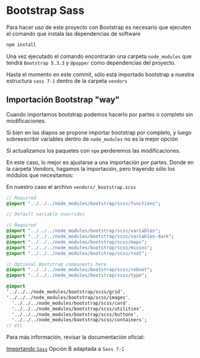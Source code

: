 # Bootstrap Sass

Para hacer uso de este proyecto con Bootstrap es necesario que ejecuten el comando que instala las dependencias de software

```bash
npm install
```

Una vez ejecutado el comando encontrarán una carpeta `node_modules` que tendrá `Bootstrap 5.3.3` y `@popper` como dependencias del proyecto.

Hasta el momento en este commit, sólo está importado bootstrap a nuestra estructura `sass 7-1`
dentro de la carpeta `vendors`

## Importación Bootstrap "way"

Cuando importamos bootstrap podemos hacerlo por partes o completo sin modificaciones.

Si bien en las diapos se propone importar bootstrap por completo, y luego sobreescribir variables dentro de `node_modules` no es la mejor opción

Si actualizamos los paquetes con `npm` perderemos las modificaciones.

En este caso, lo mejor es ajustarse a una importación por partes. Donde en la carpeta Vendors, hagamos la importación, pero trayendo sólo los módulos que necesitamos:

En nuestro caso el archivo `vendors/_bootstrap.scss`

```sass
// Required
@import "../../../node_modules/bootstrap/scss/functions";

// Default variable overrides

// Required
@import "../../../node_modules/bootstrap/scss/variables";
@import "../../../node_modules/bootstrap/scss/variables-dark";
@import "../../../node_modules/bootstrap/scss/maps";
@import "../../../node_modules/bootstrap/scss/mixins";
@import "../../../node_modules/bootstrap/scss/root";

// Optional Bootstrap components here
@import "../../../node_modules/bootstrap/scss/reboot";
@import "../../../node_modules/bootstrap/scss/type";

@import 
'../../../node_modules/bootstrap/scss/grid',
'../../../node_modules/bootstrap/scss/images',
  '../../../node_modules/bootstrap/scss/card',
  '../../../node_modules/bootstrap/scss/utilities',
  '../../../node_modules/bootstrap/scss/buttons',
  '../../../node_modules/bootstrap/scss/containers';
// etc
```

Para más información, revisar la documentación oficial:

[Importando `Sass`](https://getbootstrap.com/docs/5.3/customize/sass/#importing) Opción B adaptada a `Sass 7-1`

